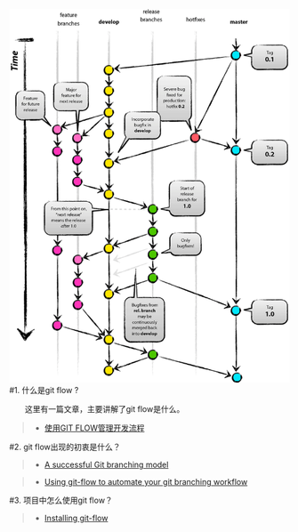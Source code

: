 ![git flow](/assets/image/gitflow.gif)
#1. 什么是git flow ?

&emsp;&emsp;这里有一篇文章，主要讲解了git flow是什么。

 >* [使用GIT FLOW管理开发流程](http://stormzhang.com/git/2014/01/29/git-flow/)

#2. git flow出现的初衷是什么？

 >* [A successful Git branching model](http://nvie.com/posts/a-successful-git-branching-model/) 

 >* [Using git-flow to automate your git branching workflow](https://jeffkreeftmeijer.com/2010/why-arent-you-using-git-flow/)


#3. 项目中怎么使用git flow？

 >* [Installing git-flow](https://github.com/nvie/gitflow/wiki/Installation)
